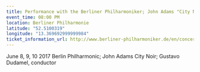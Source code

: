 ```yaml
---
title: Performance with the Berliner Philharmoniker; John Adams "City Noir"
event_time: 08:00 PM
location: Berliner Philharmonie
latitude: "52.5100319"
longitude: "13.369692999999984"
ticket_information_url: http://www.berliner-philharmoniker.de/en/concerts/calendar/details/23517/
---
```

June 8, 9, 10 2017
Berlin Philharmonic;
John Adams City Noir;
Gustavo Dudamel, conductor